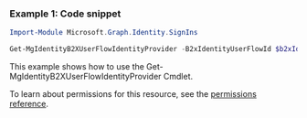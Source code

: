 ### Example 1: Code snippet

```powershellImport-Module Microsoft.Graph.Identity.SignIns

Get-MgIdentityB2XUserFlowIdentityProvider -B2xIdentityUserFlowId $b2xIdentityUserFlowId
```
This example shows how to use the Get-MgIdentityB2XUserFlowIdentityProvider Cmdlet.
To learn about permissions for this resource, see the [permissions reference](/graph/permissions-reference).

